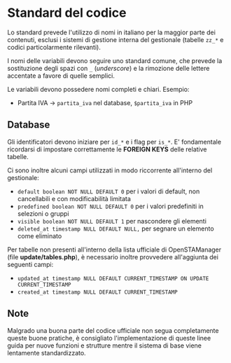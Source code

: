 # Standard del codice

Lo standard prevede l'utilizzo di nomi in italiano per la maggior parte dei contenuti, esclusi i sistemi di gestione interna del gestionale (tabelle `zz_*` e codici particolarmente rilevanti).

I nomi delle variabili devono seguire uno standard comune, che prevede la sostituzione degli spazi con `_` (*underscore*) e la rimozione delle lettere accentate a favore di quelle semplici.

Le variabili devono possedere nomi completi e chiari.
Esempio:
 - Partita IVA -> `partita_iva` nel database, `$partita_iva` in PHP

## Database

Gli identificatori devono iniziare per `id_*` e i flag per `is_*`.
E' fondamentale ricordarsi di impostare correttamente le **FOREIGN KEYS** delle relative tabelle.

Ci sono inoltre alcuni campi utilizzati in modo riccorrente all'interno del gestionale:
 - `default boolean NOT NULL DEFAULT 0` per i valori di default, non cancellabili e con modificabilità limitata
 - `predefined boolean NOT NULL DEFAULT 0` per i valori predefiniti in selezioni o gruppi
 - `visible boolean NOT NULL DEFAULT 1` per nascondere gli elementi
 - `deleted_at timestamp NULL DEFAULT NULL,` per segnare un elemento come eliminato

Per tabelle non presenti all'interno della lista ufficiale di OpenSTAManager (file **update/tables.php**), è necessario inoltre provvedere all'aggiunta dei seguenti campi:
 - `updated_at timestamp NULL DEFAULT CURRENT_TIMESTAMP ON UPDATE CURRENT_TIMESTAMP`
 - `created_at timestamp NULL DEFAULT CURRENT_TIMESTAMP`

## Note

Malgrado una buona parte del codice ufficiale non segua completamente queste buone pratiche, è consigliato l'implementazione di queste linee guida per nuove funzioni e strutture mentre il sistema di base viene lentamente standardizzato.
